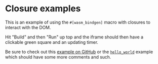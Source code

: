 # Closure examples

This is an example of using the `#[wasm_bindgen]` macro with closures
to interact with the DOM.

Hit "Build" and then "Run" up top and the iframe should then have a clickable green square and an updating timer.

Be sure to check out this [example on GitHub][gh] or the [`hello_world`][hello] example which should have some more comments and such.

[gh]: https://github.com/rustwasm/wasm-bindgen/tree/master/examples/closures
[hello]: https://webassembly.studio/?f=gzubao6tg3
